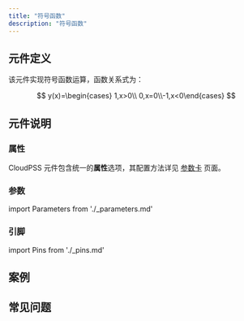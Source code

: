 ```yaml
---
title: "符号函数"
description: "符号函数"
---
```


## 元件定义
该元件实现符号函数运算，函数关系式为：

$$
y(x)=\begin{cases} 1,x>0\\ 0,x=0\\-1,x<0\end{cases}
$$

## 元件说明



### 属性

CloudPSS 元件包含统一的**属性**选项，其配置方法详见 [参数卡](docs/documents/software/10-xstudio/20-simstudio/40-workbench/20-function-zone/30-design-tab/30-param-panel/index.md) 页面。

### 参数

import Parameters from './_parameters.md'

<Parameters/>

### 引脚

import Pins from './_pins.md'

<Pins/>

## 案例

## 常见问题

